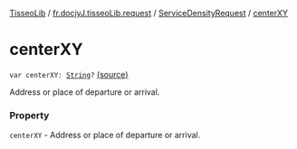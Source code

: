 [TisseoLib](../../index.md) / [fr.docjyJ.tisseoLib.request](../index.md) / [ServiceDensityRequest](index.md) / [centerXY](./center-x-y.md)

# centerXY

`var centerXY: `[`String`](https://kotlinlang.org/api/latest/jvm/stdlib/kotlin/-string/index.html)`?` [(source)](https://github.com/docjyj/tisseoLib/tree/master/src/main/kotlin/fr/docjyJ/tisseoLib/request/ServiceDensityRequest.kt#L31)

Address or place of departure or arrival.

### Property

`centerXY` - Address or place of departure or arrival.